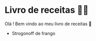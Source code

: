 # Livro de receitas :man_cook:

Olá ! Bem vindo ao meu livro de receitas :wave: 

- Strogonoff de frango
